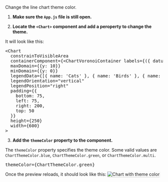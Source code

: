 Change the line chart theme color.

1) <strong>Make sure the `App.js` file is still open.</strong>

2) <strong>Locate the `<Chart>` component and add a peroperty to change the theme.</strong>

It will look like this:

<pre class="file">
&lt;Chart
  constrainToVisibleArea
  containerComponent={&lt;ChartVoronoiContainer labels={({ datum }) =&gt; `${datum.name}: ${datum.y}`} /&gt;}
  maxDomain={{y: 10}}
  minDomain={{y: 0}}
  legendData={[{ name: &#39;Cats&#39; }, { name: &#39;Birds&#39; }, { name: &#39;Dogs&#39; }, { name: &#39;Mice&#39; }]}
  legendOrientation=&quot;vertical&quot;
  legendPosition=&quot;right&quot;
  padding={{
    bottom: 75,
    left: 75,
    right: 200,
    top: 50
  }}
  height={250}
  width={600}
&gt;
</pre>

3) <strong>Add the `themeColor` property to the component.</strong>

The `themeColor` property specifies the theme color. Some valid values are `ChartThemeColor.blue`,  `ChartThemeColor.green`, or `ChartThemeColor.multi`.

<pre class="file" data-target="clipboard">
themeColor={ChartThemeColor.green}
</pre>

Once the preview reloads, it should look like this:
<img src="line-chart/assets/theme.png" alt="Chart with theme color" style="box-shadow: rgba(3, 3, 3, 0.2) 0px 1.25px 2.5px 0px;" />
